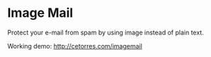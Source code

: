 Image Mail
==========

Protect your e-mail from spam by using image instead of plain text.

Working demo: http://cetorres.com/imagemail